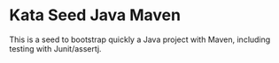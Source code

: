 # Kata Seed Java Maven

This is a seed to bootstrap quickly a Java project with Maven,
including testing with Junit/assertj.




